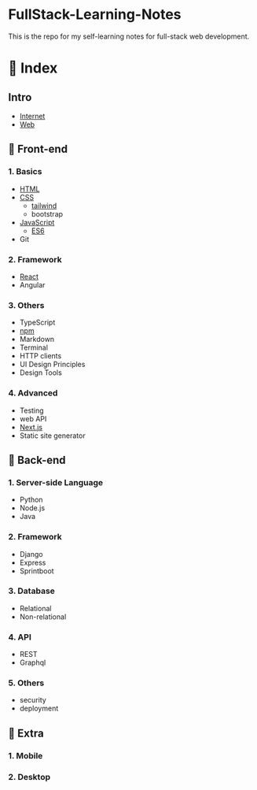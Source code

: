 # FullStack-Learning-Notes
This is the repo for my self-learning notes for full-stack web development.

# 📌 Index  
## Intro
- [Internet](Intro/Internet.md)
- [Web](Intro/Web.md)
## 🌻 Front-end
### 1. Basics
- [HTML](front-end/HTML.md)
- [CSS](front-end/CSS.md)
  - [tailwind](front-end/tailwind.md)
  - bootstrap
- [JavaScript](front-end/JavaScript.md)
  - [ES6](front-end/ES6.md)
- Git 


### 2. Framework
- [React](front-end/React.md)
- Angular

### 3. Others
- TypeScript
- [npm](front-end/npm.md)
- Markdown
- Terminal
- HTTP clients
- UI Design Principles
- Design Tools

### 4. Advanced
- Testing
- web API
- [Next.js](front-end/Nextjs.md)
- Static site generator

## 🌻 Back-end
### 1. Server-side Language
- Python
- Node.js
- Java

### 2. Framework
- Django
- Express
- Sprintboot

### 3. Database
- Relational
- Non-relational

### 4. API
- REST
- Graphql

### 5. Others
- security
- deployment
  

## 🌻 Extra
### 1. Mobile

### 2. Desktop
